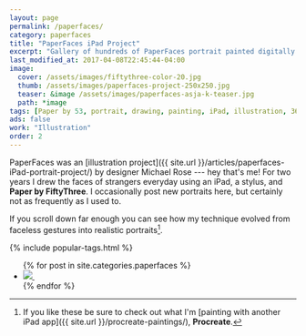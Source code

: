 ```yaml
---
layout: page
permalink: /paperfaces/
category: paperfaces
title: "PaperFaces iPad Project"
excerpt: "Gallery of hundreds of PaperFaces portrait painted digitally with Paper by FiftyThree on an iPad. Find time lapse videos, in-process screenshots, and more."
last_modified_at: 2017-04-08T22:45:44-04:00
image: 
  cover: /assets/images/fiftythree-color-20.jpg
  thumb: /assets/images/paperfaces-project-250x250.jpg
  teaser: &image /assets/images/paperfaces-asja-k-teaser.jpg
  path: *image
tags: [Paper by 53, portrait, drawing, painting, iPad, illustration, 365 project]
ads: false
work: "Illustration"
order: 2
---
```


PaperFaces was an [illustration project]({{ site.url }}/articles/paperfaces-iPad-portrait-project/) by designer Michael Rose --- hey that's me! For two years I drew the faces of strangers everyday using an iPad, a stylus, and **Paper by FiftyThree**. I occasionally post new portraits here, but certainly not as frequently as I used to.

If you scroll down far enough you can see how my technique evolved from faceless gestures into realistic portraits[^procreate].

{% include popular-tags.html %}

<ul class="th-grid">
{% for post in site.categories.paperfaces %}
  <li>
    <a href="{{ site.url }}{{ post.url }}" title="{{ post.title }}">
      <noscript>
        <img src="{{ site.url }}{{ post.image.thumb }}">
      </noscript>
      <img class="lazyload fade-in" src="{{ site.url }}/assets/images/preload-150.png" data-src="{{ site.url }}{{ post.image.thumb }}" alt="">
    </a>
  </li>
{% endfor %}
</ul>

[^procreate]: If you like these be sure to check out what I'm [painting with another iPad app]({{ site.url }}/procreate-paintings/), **Procreate**.
